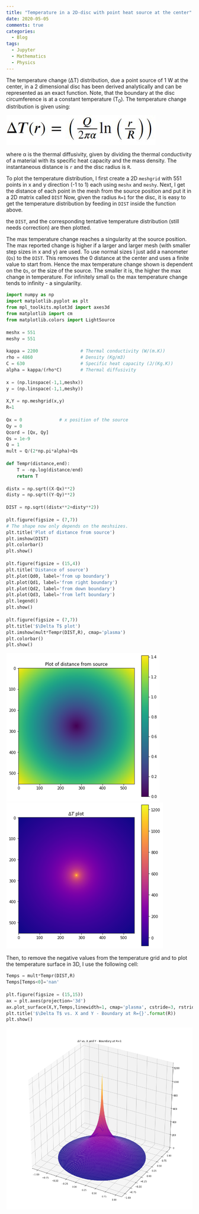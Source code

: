 ```yaml
---
title: "Temperature in a 2D-disc with point heat source at the center"
date: 2020-05-05
comments: true
categories:
  - Blog
tags:
  - Jupyter
  - Mathematics
  - Physics
---
```


The temperature change (ΔT) distribution, due a point source of 1 W at the center, in a 2 dimensional disc has been derived analytically and can be represented as an exact function.
Note, that the boundary at the disc circumference is at a constant temperature (T<sub>0</sub>).
The temperature change distribution is given using:

![function](\assets\images\HTfunc.JPG)

where α is the thermal diffusivity, given by dividing the thermal conductivity of a material with its specific heat capacity and the mass density. The instantaneous distance is `r` and the disc radius is `R`.

To plot the temperature distribution, I first create a 2D `meshgrid` with 551 points in x and y direction (-1 to 1) each using `meshx` and `meshy`.
Next, I get the distance of each point in the mesh from the source position and put it in a 2D matrix called `DIST`
Now, given the radius `R=1` for the disc, it is easy to get the temperature distribution by feeding in `DIST` inside the function above.

the `DIST`, and the corresponding tentative temperature distribution (still needs correction) are then plotted.

The max temperature change reaches a singularity at the source position. The max reported change is higher if a larger and larger mesh (with smaller step sizes in x and y) are used. To use normal sizes I just add a nanometer (`Qs`) to the `DIST`. This removes the 0 distance at the center and uses a finite value to start from. Hence the max temperature change shown is dependent on the `Qs`, or the size of the source. The smaller it is, the higher the max change in temperature. For infinitely small `Qs` the max temperature change tends to infinity - a singularilty.

```python
import numpy as np
import matplotlib.pyplot as plt
from mpl_toolkits.mplot3d import axes3d
from matplotlib import cm
from matplotlib.colors import LightSource

meshx = 551
meshy = 551

kappa = 2200                # Thermal conductivity (W/(m.K))
rho = 4860                  # Density (Kg/m3)
C = 630                     # Specific heat capacity (J/(Kg.K))
alpha = kappa/(rho*C)       # Thermal diffusivity

x = (np.linspace(-1,1,meshx))                
y = (np.linspace(-1,1,meshy))

X,Y = np.meshgrid(x,y)
R=1

Qx = 0              # x position of the source
Qy = 0
Qcord = [Qx, Qy]
Qs = 1e-9
Q = 1
mult = Q/(2*np.pi*alpha)+Qs

def Tempr(distance,end):
    T = -np.log(distance/end)
    return T

distx = np.sqrt((X-Qx)**2)
disty = np.sqrt((Y-Qy)**2)

DIST = np.sqrt((distx**2+disty**2))

plt.figure(figsize = (7,7))
# The shape now only depends on the meshsizes.
plt.title('Plot of distance from source')
plt.imshow(DIST)
plt.colorbar()
plt.show()

plt.figure(figsize = (15,4))
plt.title('Distance of source')
plt.plot(Qd0, label='from up boundary')
plt.plot(Qd1, label='from right boundary')
plt.plot(Qd2, label='from down boundary')
plt.plot(Qd3, label='from left boundary')
plt.legend()
plt.show()

plt.figure(figsize = (7,7))
plt.title('$\Delta T$ plot')
plt.imshow(mult*Tempr(DIST,R), cmap='plasma')
plt.colorbar()
plt.show()
```
![Output 1](\assets\images\HTout1.png)
![Output 3](\assets\images\HTout3.png)

Then, to remove the negative values from the temperature grid and to plot the temperature surface in 3D, I use the following cell:

```python
Temps = mult*Tempr(DIST,R)
Temps[Temps<0]='nan'

plt.figure(figsize = (15,15))
ax = plt.axes(projection='3d')
ax.plot_surface(X,Y,Temps,linewidth=1, cmap='plasma', cstride=3, rstride=3, vmin=0, vmax=1200)
plt.title('$\Delta T$ vs. X and Y - Boundary at R={}'.format(R))
plt.show()
```
![Output 4](\assets\images\HTout4.png)
